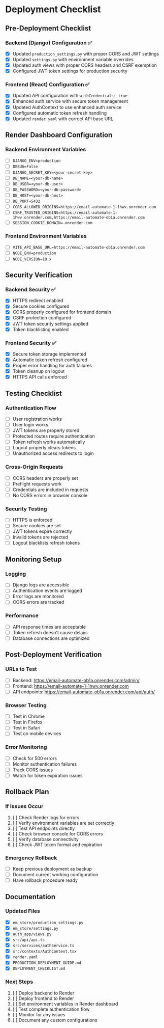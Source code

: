 # Deployment Checklist

## Pre-Deployment Checklist

### Backend (Django) Configuration ✅
- [x] Updated `production_settings.py` with proper CORS and JWT settings
- [x] Updated `settings.py` with environment variable overrides
- [x] Updated auth views with proper CORS headers and CSRF exemption
- [x] Configured JWT token settings for production security

### Frontend (React) Configuration ✅
- [x] Updated API configuration with `withCredentials: true`
- [x] Enhanced auth service with secure token management
- [x] Updated AuthContext to use enhanced auth service
- [x] Configured automatic token refresh handling
- [x] Updated `render.yaml` with correct API base URL

## Render Dashboard Configuration

### Backend Environment Variables
- [ ] `DJANGO_ENV=production`
- [ ] `DEBUG=False`
- [ ] `DJANGO_SECRET_KEY=<your-secret-key>`
- [ ] `DB_NAME=<your-db-name>`
- [ ] `DB_USER=<your-db-user>`
- [ ] `DB_PASSWORD=<your-db-password>`
- [ ] `DB_HOST=<your-db-host>`
- [ ] `DB_PORT=5432`
- [ ] `CORS_ALLOWED_ORIGINS=https://email-automate-1-1hwv.onrender.com`
- [ ] `CSRF_TRUSTED_ORIGINS=https://email-automate-1-1hwv.onrender.com,https://email-automate-ob1a.onrender.com`
- [ ] `SESSION_COOKIE_DOMAIN=.onrender.com`

### Frontend Environment Variables
- [ ] `VITE_API_BASE_URL=https://email-automate-ob1a.onrender.com`
- [ ] `NODE_ENV=production`
- [ ] `NODE_VERSION=18.x`

## Security Verification

### Backend Security ✅
- [x] HTTPS redirect enabled
- [x] Secure cookies configured
- [x] CORS properly configured for frontend domain
- [x] CSRF protection configured
- [x] JWT token security settings applied
- [x] Token blacklisting enabled

### Frontend Security ✅
- [x] Secure token storage implemented
- [x] Automatic token refresh configured
- [x] Proper error handling for auth failures
- [x] Token cleanup on logout
- [x] HTTPS API calls enforced

## Testing Checklist

### Authentication Flow
- [ ] User registration works
- [ ] User login works
- [ ] JWT tokens are properly stored
- [ ] Protected routes require authentication
- [ ] Token refresh works automatically
- [ ] Logout properly clears tokens
- [ ] Unauthorized access redirects to login

### Cross-Origin Requests
- [ ] CORS headers are properly set
- [ ] Preflight requests work
- [ ] Credentials are included in requests
- [ ] No CORS errors in browser console

### Security Testing
- [ ] HTTPS is enforced
- [ ] Secure cookies are set
- [ ] JWT tokens expire correctly
- [ ] Invalid tokens are rejected
- [ ] Logout blacklists refresh tokens

## Monitoring Setup

### Logging
- [ ] Django logs are accessible
- [ ] Authentication events are logged
- [ ] Error logs are monitored
- [ ] CORS errors are tracked

### Performance
- [ ] API response times are acceptable
- [ ] Token refresh doesn't cause delays
- [ ] Database connections are optimized

## Post-Deployment Verification

### URLs to Test
- [ ] Backend: https://email-automate-ob1a.onrender.com/admin/
- [ ] Frontend: https://email-automate-1-1hwv.onrender.com
- [ ] API endpoints: https://email-automate-ob1a.onrender.com/api/auth/

### Browser Testing
- [ ] Test in Chrome
- [ ] Test in Firefox
- [ ] Test in Safari
- [ ] Test on mobile devices

### Error Monitoring
- [ ] Check for 500 errors
- [ ] Monitor authentication failures
- [ ] Track CORS issues
- [ ] Watch for token expiration issues

## Rollback Plan

### If Issues Occur
1. [ ] Check Render logs for errors
2. [ ] Verify environment variables are set correctly
3. [ ] Test API endpoints directly
4. [ ] Check browser console for CORS errors
5. [ ] Verify database connectivity
6. [ ] Check JWT token format and expiration

### Emergency Rollback
- [ ] Keep previous deployment as backup
- [ ] Document current working configuration
- [ ] Have rollback procedure ready

## Documentation

### Updated Files
- [x] `em_store/production_settings.py`
- [x] `em_store/settings.py`
- [x] `auth_app/views.py`
- [x] `src/api/api.ts`
- [x] `src/services/authService.ts`
- [x] `src/contexts/AuthContext.tsx`
- [x] `render.yaml`
- [x] `PRODUCTION_DEPLOYMENT_GUIDE.md`
- [x] `DEPLOYMENT_CHECKLIST.md`

### Next Steps
1. [ ] Deploy backend to Render
2. [ ] Deploy frontend to Render
3. [ ] Set environment variables in Render dashboard
4. [ ] Test complete authentication flow
5. [ ] Monitor for any issues
6. [ ] Document any custom configurations 